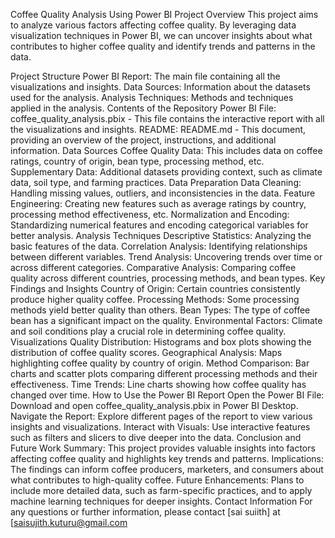 Coffee Quality Analysis Using Power BI
Project Overview
This project aims to analyze various factors affecting coffee quality. By leveraging data visualization techniques in Power BI, we can uncover insights about what contributes to higher coffee quality and identify trends and patterns in the data.

Project Structure
Power BI Report: The main file containing all the visualizations and insights.
Data Sources: Information about the datasets used for the analysis.
Analysis Techniques: Methods and techniques applied in the analysis.
Contents of the Repository
Power BI File: coffee_quality_analysis.pbix - This file contains the interactive report with all the visualizations and insights.
README: README.md - This document, providing an overview of the project, instructions, and additional information.
Data Sources
Coffee Quality Data: This includes data on coffee ratings, country of origin, bean type, processing method, etc.
Supplementary Data: Additional datasets providing context, such as climate data, soil type, and farming practices.
Data Preparation
Data Cleaning: Handling missing values, outliers, and inconsistencies in the data.
Feature Engineering: Creating new features such as average ratings by country, processing method effectiveness, etc.
Normalization and Encoding: Standardizing numerical features and encoding categorical variables for better analysis.
Analysis Techniques
Descriptive Statistics: Analyzing the basic features of the data.
Correlation Analysis: Identifying relationships between different variables.
Trend Analysis: Uncovering trends over time or across different categories.
Comparative Analysis: Comparing coffee quality across different countries, processing methods, and bean types.
Key Findings and Insights
Country of Origin: Certain countries consistently produce higher quality coffee.
Processing Methods: Some processing methods yield better quality than others.
Bean Types: The type of coffee bean has a significant impact on the quality.
Environmental Factors: Climate and soil conditions play a crucial role in determining coffee quality.
Visualizations
Quality Distribution: Histograms and box plots showing the distribution of coffee quality scores.
Geographical Analysis: Maps highlighting coffee quality by country of origin.
Method Comparison: Bar charts and scatter plots comparing different processing methods and their effectiveness.
Time Trends: Line charts showing how coffee quality has changed over time.
How to Use the Power BI Report
Open the Power BI File: Download and open coffee_quality_analysis.pbix in Power BI Desktop.
Navigate the Report: Explore different pages of the report to view various insights and visualizations.
Interact with Visuals: Use interactive features such as filters and slicers to dive deeper into the data.
Conclusion and Future Work
Summary: This project provides valuable insights into factors affecting coffee quality and highlights key trends and patterns.
Implications: The findings can inform coffee producers, marketers, and consumers about what contributes to high-quality coffee.
Future Enhancements: Plans to include more detailed data, such as farm-specific practices, and to apply machine learning techniques for deeper insights.
Contact Information
For any questions or further information, please contact [sai suiith] at [saisujith.kuturu@gmail.com
